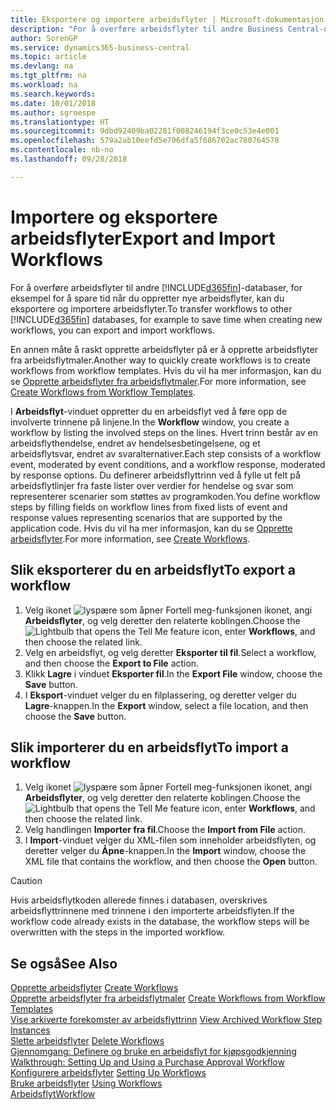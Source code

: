 ```yaml
---
title: Eksportere og importere arbeidsflyter | Microsoft-dokumentasjon
description: "For å overføre arbeidsflyter til andre Business Central-databaser, for eksempel for å spare tid når du oppretter nye arbeidsflyter, kan du eksportere og importere arbeidsflyter."
author: SorenGP
ms.service: dynamics365-business-central
ms.topic: article
ms.devlang: na
ms.tgt_pltfrm: na
ms.workload: na
ms.search.keywords: 
ms.date: 10/01/2018
ms.author: sgroespe
ms.translationtype: HT
ms.sourcegitcommit: 9dbd92409ba02281f008246194f3ce0c53e4e001
ms.openlocfilehash: 579a2ab10eefd5e706dfa5f686702ac780764578
ms.contentlocale: nb-no
ms.lasthandoff: 09/28/2018

---
```

# <a name="export-and-import-workflows"></a><span data-ttu-id="7ec23-103">Importere og eksportere arbeidsflyter</span><span class="sxs-lookup"><span data-stu-id="7ec23-103">Export and Import Workflows</span></span>
<span data-ttu-id="7ec23-104">For å overføre arbeidsflyter til andre [!INCLUDE[d365fin](includes/d365fin_md.md)]-databaser, for eksempel for å spare tid når du oppretter nye arbeidsflyter, kan du eksportere og importere arbeidsflyter.</span><span class="sxs-lookup"><span data-stu-id="7ec23-104">To transfer workflows to other [!INCLUDE[d365fin](includes/d365fin_md.md)] databases, for example to save time when creating new workflows, you can export and import workflows.</span></span>  

 <span data-ttu-id="7ec23-105">En annen måte å raskt opprette arbeidsflyter på er å opprette arbeidsflyter fra arbeidsflytmaler.</span><span class="sxs-lookup"><span data-stu-id="7ec23-105">Another way to quickly create workflows is to create workflows from workflow templates.</span></span> <span data-ttu-id="7ec23-106">Hvis du vil ha mer informasjon, kan du se [Opprette arbeidsflyter fra arbeidsflytmaler](across-how-to-create-workflows-from-workflow-templates.md).</span><span class="sxs-lookup"><span data-stu-id="7ec23-106">For more information, see [Create Workflows from Workflow Templates](across-how-to-create-workflows-from-workflow-templates.md).</span></span>  

 <span data-ttu-id="7ec23-107">I **Arbeidsflyt**-vinduet oppretter du en arbeidsflyt ved å føre opp de involverte trinnene på linjene.</span><span class="sxs-lookup"><span data-stu-id="7ec23-107">In the **Workflow** window, you create a workflow by listing the involved steps on the lines.</span></span> <span data-ttu-id="7ec23-108">Hvert trinn består av en arbeidsflythendelse, endret av hendelsesbetingelsene, og et arbeidsflytsvar, endret av svaralternativer.</span><span class="sxs-lookup"><span data-stu-id="7ec23-108">Each step consists of a workflow event, moderated by event conditions, and a workflow response, moderated by response options.</span></span> <span data-ttu-id="7ec23-109">Du definerer arbeidsflyttrinn ved å fylle ut felt på arbeidsflytlinjer fra faste lister over verdier for hendelse og svar som representerer scenarier som støttes av programkoden.</span><span class="sxs-lookup"><span data-stu-id="7ec23-109">You define workflow steps by filling fields on workflow lines from fixed lists of event and response values representing scenarios that are supported by the application code.</span></span> <span data-ttu-id="7ec23-110">Hvis du vil ha mer informasjon, kan du se [Opprette arbeidsflyter](across-how-to-create-workflows.md).</span><span class="sxs-lookup"><span data-stu-id="7ec23-110">For more information, see [Create Workflows](across-how-to-create-workflows.md).</span></span>  

## <a name="to-export-a-workflow"></a><span data-ttu-id="7ec23-111">Slik eksporterer du en arbeidsflyt</span><span class="sxs-lookup"><span data-stu-id="7ec23-111">To export a workflow</span></span>  
1.  <span data-ttu-id="7ec23-112">Velg ikonet ![lyspære som åpner Fortell meg-funksjonen](media/ui-search/search_small.png "Fortell hva du vil gjøre") ikonet, angi **Arbeidsflyter**, og velg deretter den relaterte koblingen.</span><span class="sxs-lookup"><span data-stu-id="7ec23-112">Choose the ![Lightbulb that opens the Tell Me feature](media/ui-search/search_small.png "Tell me what you want to do") icon, enter **Workflows**, and then choose the related link.</span></span>  
2.  <span data-ttu-id="7ec23-113">Velg en arbeidsflyt, og velg deretter **Eksporter til fil**.</span><span class="sxs-lookup"><span data-stu-id="7ec23-113">Select a workflow, and then choose the **Export to File** action.</span></span>  
3.  <span data-ttu-id="7ec23-114">Klikk **Lagre** i vinduet **Eksporter fil**.</span><span class="sxs-lookup"><span data-stu-id="7ec23-114">In the **Export File** window, choose the **Save** button.</span></span>  
4.  <span data-ttu-id="7ec23-115">I **Eksport**-vinduet velger du en filplassering, og deretter velger du **Lagre**-knappen.</span><span class="sxs-lookup"><span data-stu-id="7ec23-115">In the **Export** window, select a file location, and then choose the **Save** button.</span></span>  

## <a name="to-import-a-workflow"></a><span data-ttu-id="7ec23-116">Slik importerer du en arbeidsflyt</span><span class="sxs-lookup"><span data-stu-id="7ec23-116">To import a workflow</span></span>  
1.  <span data-ttu-id="7ec23-117">Velg ikonet ![lyspære som åpner Fortell meg-funksjonen](media/ui-search/search_small.png "Fortell hva du vil gjøre") ikonet, angi **Arbeidsflyter**, og velg deretter den relaterte koblingen.</span><span class="sxs-lookup"><span data-stu-id="7ec23-117">Choose the ![Lightbulb that opens the Tell Me feature](media/ui-search/search_small.png "Tell me what you want to do") icon, enter **Workflows**, and then choose the related link.</span></span>  
2.  <span data-ttu-id="7ec23-118">Velg handlingen **Importer fra fil**.</span><span class="sxs-lookup"><span data-stu-id="7ec23-118">Choose the **Import from File** action.</span></span>  
3.  <span data-ttu-id="7ec23-119">I **Import**-vinduet velger du XML-filen som inneholder arbeidsflyten, og deretter velger du **Åpne**-knappen.</span><span class="sxs-lookup"><span data-stu-id="7ec23-119">In the **Import** window, choose the XML file that contains the workflow, and then choose the **Open** button.</span></span>  

> [!CAUTION]  
>  <span data-ttu-id="7ec23-120">Hvis arbeidsflytkoden allerede finnes i databasen, overskrives arbeidsflyttrinnene med trinnene i den importerte arbeidsflyten.</span><span class="sxs-lookup"><span data-stu-id="7ec23-120">If the workflow code already exists in the database, the workflow steps will be overwritten with the steps in the imported workflow.</span></span>  

## <a name="see-also"></a><span data-ttu-id="7ec23-121">Se også</span><span class="sxs-lookup"><span data-stu-id="7ec23-121">See Also</span></span>  
 <span data-ttu-id="7ec23-122">[Opprette arbeidsflyter](across-how-to-create-workflows.md) </span><span class="sxs-lookup"><span data-stu-id="7ec23-122">[Create Workflows](across-how-to-create-workflows.md) </span></span>  
 <span data-ttu-id="7ec23-123">[Opprette arbeidsflyter fra arbeidsflytmaler](across-how-to-create-workflows-from-workflow-templates.md) </span><span class="sxs-lookup"><span data-stu-id="7ec23-123">[Create Workflows from Workflow Templates](across-how-to-create-workflows-from-workflow-templates.md) </span></span>  
 <span data-ttu-id="7ec23-124">[Vise arkiverte forekomster av arbeidsflyttrinn](across-how-to-view-archived-workflow-step-instances.md) </span><span class="sxs-lookup"><span data-stu-id="7ec23-124">[View Archived Workflow Step Instances](across-how-to-view-archived-workflow-step-instances.md) </span></span>  
 <span data-ttu-id="7ec23-125">[Slette arbeidsflyter](across-how-to-delete-workflows.md) </span><span class="sxs-lookup"><span data-stu-id="7ec23-125">[Delete Workflows](across-how-to-delete-workflows.md) </span></span>  
 <span data-ttu-id="7ec23-126">[Gjennomgang: Definere og bruke en arbeidsflyt for kjøpsgodkjenning](walkthrough-setting-up-and-using-a-purchase-approval-workflow.md) </span><span class="sxs-lookup"><span data-stu-id="7ec23-126">[Walkthrough: Setting Up and Using a Purchase Approval Workflow](walkthrough-setting-up-and-using-a-purchase-approval-workflow.md) </span></span>  
 <span data-ttu-id="7ec23-127">[Konfigurere arbeidsflyter](across-set-up-workflows.md) </span><span class="sxs-lookup"><span data-stu-id="7ec23-127">[Setting Up Workflows](across-set-up-workflows.md) </span></span>  
 <span data-ttu-id="7ec23-128">[Bruke arbeidsflyter](across-use-workflows.md) </span><span class="sxs-lookup"><span data-stu-id="7ec23-128">[Using Workflows](across-use-workflows.md) </span></span>  
 [<span data-ttu-id="7ec23-129">Arbeidsflyt</span><span class="sxs-lookup"><span data-stu-id="7ec23-129">Workflow</span></span>](across-workflow.md)   

